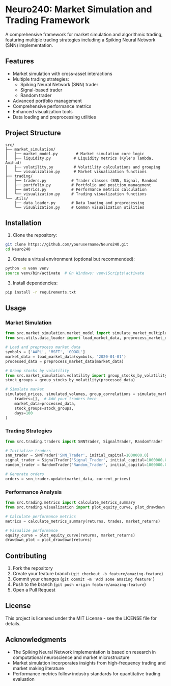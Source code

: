 # Neuro240: Market Simulation and Trading Framework

A comprehensive framework for market simulation and algorithmic trading, featuring multiple trading strategies including a Spiking Neural Network (SNN) implementation.

## Features

- Market simulation with cross-asset interactions
- Multiple trading strategies:
  - Spiking Neural Network (SNN) trader
  - Signal-based trader
  - Random trader
- Advanced portfolio management
- Comprehensive performance metrics
- Enhanced visualization tools
- Data loading and preprocessing utilities

## Project Structure

```
src/
├── market_simulation/
│   ├── market_model.py        # Market simulation core logic
│   ├── liquidity.py          # Liquidity metrics (Kyle's lambda, Amihud)
│   ├── volatility.py         # Volatility calculations and grouping
│   └── visualization.py      # Market visualization functions
├── trading/
│   ├── traders.py           # Trader classes (SNN, Signal, Random)
│   ├── portfolio.py         # Portfolio and position management
│   ├── metrics.py           # Performance metrics calculation
│   └── visualization.py     # Trading visualization functions
└── utils/
    ├── data_loader.py       # Data loading and preprocessing
    └── visualization.py     # Common visualization utilities
```

## Installation

1. Clone the repository:
```bash
git clone https://github.com/yourusername/Neuro240.git
cd Neuro240
```

2. Create a virtual environment (optional but recommended):
```bash
python -m venv venv
source venv/bin/activate  # On Windows: venv\Scripts\activate
```

3. Install dependencies:
```bash
pip install -r requirements.txt
```

## Usage

### Market Simulation

```python
from src.market_simulation.market_model import simulate_market_multiple
from src.utils.data_loader import load_market_data, preprocess_market_data

# Load and preprocess market data
symbols = ['AAPL', 'MSFT', 'GOOGL']
market_data = load_market_data(symbols, '2020-01-01')
processed_data = preprocess_market_data(market_data)

# Group stocks by volatility
from src.market_simulation.volatility import group_stocks_by_volatility
stock_groups = group_stocks_by_volatility(processed_data)

# Simulate market
simulated_prices, simulated_volumes, group_correlations = simulate_market_multiple(
    traders=[],  # Add your traders here
    market_data=processed_data,
    stock_groups=stock_groups,
    days=100
)
```

### Trading Strategies

```python
from src.trading.traders import SNNTrader, SignalTrader, RandomTrader

# Initialize traders
snn_trader = SNNTrader('SNN_Trader', initial_capital=1000000.0)
signal_trader = SignalTrader('Signal_Trader', initial_capital=1000000.0)
random_trader = RandomTrader('Random_Trader', initial_capital=1000000.0)

# Generate orders
orders = snn_trader.update(market_data, current_prices)
```

### Performance Analysis

```python
from src.trading.metrics import calculate_metrics_summary
from src.trading.visualization import plot_equity_curve, plot_drawdown

# Calculate performance metrics
metrics = calculate_metrics_summary(returns, trades, market_returns)

# Visualize performance
equity_curve = plot_equity_curve(returns, market_returns)
drawdown_plot = plot_drawdown(returns)
```

## Contributing

1. Fork the repository
2. Create your feature branch (`git checkout -b feature/amazing-feature`)
3. Commit your changes (`git commit -m 'Add some amazing feature'`)
4. Push to the branch (`git push origin feature/amazing-feature`)
5. Open a Pull Request

## License

This project is licensed under the MIT License - see the LICENSE file for details.

## Acknowledgments

- The Spiking Neural Network implementation is based on research in computational neuroscience and market microstructure
- Market simulation incorporates insights from high-frequency trading and market making literature
- Performance metrics follow industry standards for quantitative trading evaluation
